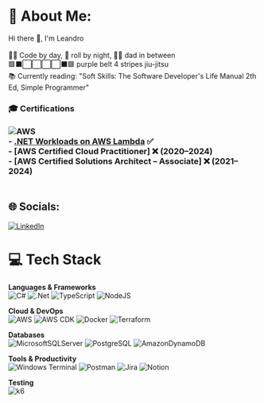 # 💫 About Me:
Hi there 👋, I'm Leandro <br><br>👨‍💻 Code by day, 🥋 roll by night, 👨‍👦 dad in between<br>🟪⬛⬜⬜⬜⬜⬛🟪 purple belt 4 stripes jiu-jitsu<br>📚 Currently reading: "Soft Skills: The Software Developer's Life Manual 2th Ed, Simple Programmer"

### 🎓 Certifications  <br><br>![AWS](https://skillicons.dev/icons?i=aws)  <br>- [.NET Workloads on AWS Lambda](https://www.credly.com/badges/8d8013cc-f7d7-401f-8ffc-e3f67e92ce44/public_url) ✅<br>- [AWS Certified Cloud Practitioner] ❌ (2020–2024)  <br>- [AWS Certified Solutions Architect – Associate] ❌ (2021–2024)  <br><br>

## 🌐 Socials:
[![LinkedIn](https://img.shields.io/badge/LinkedIn-%230077B5.svg?logo=linkedin&logoColor=white)](https://linkedin.com/in/nascimentoleandro)

# 💻 Tech Stack

**Languages & Frameworks**  
![C#](https://img.shields.io/badge/c%23-%23239120.svg?style=for-the-badge&logo=csharp&logoColor=white)
![.Net](https://img.shields.io/badge/.NET-5C2D91?style=for-the-badge&logo=.net&logoColor=white)
![TypeScript](https://img.shields.io/badge/typescript-%23007ACC.svg?style=for-the-badge&logo=typescript&logoColor=white)
![NodeJS](https://img.shields.io/badge/node.js-6DA55F?style=for-the-badge&logo=node.js&logoColor=white)

**Cloud & DevOps**  
![AWS](https://img.shields.io/badge/AWS-%23FF9900.svg?style=for-the-badge&logo=amazon-aws&logoColor=white)
![AWS CDK](https://img.shields.io/badge/AWS%20CDK-FF9900?style=for-the-badge&logo=aws&logoColor=white)
![Docker](https://img.shields.io/badge/docker-%230db7ed.svg?style=for-the-badge&logo=docker&logoColor=white)
![Terraform](https://img.shields.io/badge/terraform-%235835CC.svg?style=for-the-badge&logo=terraform&logoColor=white)

**Databases**  
![MicrosoftSQLServer](https://img.shields.io/badge/Microsoft%20SQL%20Server-CC2927?style=for-the-badge&logo=microsoft%20sql%20server&logoColor=white)
![PostgreSQL](https://img.shields.io/badge/PostgreSQL-316192?style=for-the-badge&logo=postgresql&logoColor=white)
![AmazonDynamoDB](https://img.shields.io/badge/Amazon%20DynamoDB-4053D6?style=for-the-badge&logo=Amazon%20DynamoDB&logoColor=white)

**Tools & Productivity**  
![Windows Terminal](https://img.shields.io/badge/Windows%20Terminal-4D4D4D?style=for-the-badge&logo=windowsterminal&logoColor=white)
![Postman](https://img.shields.io/badge/Postman-FF6C37?style=for-the-badge&logo=postman&logoColor=white)
![Jira](https://img.shields.io/badge/jira-%230A0FFF.svg?style=for-the-badge&logo=jira&logoColor=white)
![Notion](https://img.shields.io/badge/Notion-%23000000.svg?style=for-the-badge&logo=notion&logoColor=white)

**Testing**  
![k6](https://img.shields.io/badge/k6-7D64FF?style=for-the-badge&logo=k6&logoColor=white)

<!-- Proudly created with GPRM ( https://gprm.itsvg.in ) -->
